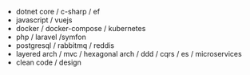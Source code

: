 - dotnet core / c-sharp / ef
- javascript / vuejs 
- docker / docker-compose /
  kubernetes
- php / laravel /symfon
- postgresql / rabbitmq / reddis
- layered arch / mvc / hexagonal arch / 
  ddd / cqrs / es /
  microservices
- clean code / design
